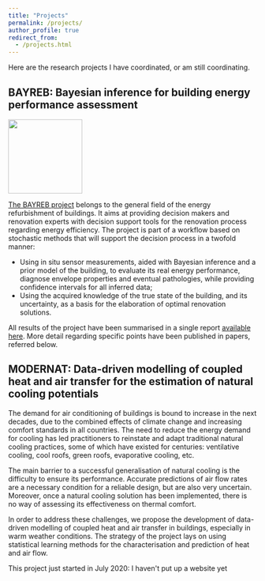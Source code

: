 ```yaml
---
title: "Projects"
permalink: /projects/
author_profile: true
redirect_from:
  - /projects.html
---
```


Here are the research projects I have coordinated, or am still coordinating.

## BAYREB: Bayesian inference for building energy performance assessment

<img src="https://locie.github.io/bayreb/assets/img/avatar-icon.png" style="width: 150px;">

[The BAYREB project](https://locie.github.io/bayreb/) belongs to the general field of the energy refurbishment of buildings. It aims at providing decision makers and renovation experts with decision support tools for the renovation process regarding energy efficiency. The project is part of a workflow based on stochastic methods that will support the decision process in a twofold manner:

* Using in situ sensor measurements, aided with Bayesian inference and a prior model of the building, to evaluate its real energy performance, diagnose envelope properties and eventual pathologies, while providing confidence intervals for all inferred data;
* Using the acquired knowledge of the true state of the building, and its uncertainty, as a basis for the elaboration of optimal renovation solutions.

All results of the project have been summarised in a single report [available here](https://raw.githubusercontent.com/locie/bayreb/gh-pages/docs/bayreb_main_report.pdf). More detail regarding specific points have been published in papers, referred below.

## MODERNAT: Data-driven modelling of coupled heat and air transfer for the estimation of natural cooling potentials

The demand for air conditioning of buildings is bound to increase in the next decades, due to
the combined effects of climate change and increasing comfort standards in all countries. The
need to reduce the energy demand for cooling has led practitioners to reinstate and adapt
traditional natural cooling practices, some of which have existed for centuries: ventilative
cooling, cool roofs, green roofs, evaporative cooling, etc.

The main barrier to a successful generalisation of natural cooling is the difficulty to ensure its
performance. Accurate predictions of air flow rates are a necessary condition for a reliable
design, but are also very uncertain. Moreover, once a natural cooling solution has been
implemented, there is no way of assessing its effectiveness on thermal comfort.

In order to address these challenges, we propose the development of data-driven modelling
of coupled heat and air transfer in buildings, especially in warm weather conditions. The
strategy of the project lays on using statistical learning methods for the characterisation and
prediction of heat and air flow.

This project just started in July 2020: I haven't put up a website yet
